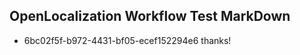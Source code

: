 ## OpenLocalization Workflow Test MarkDown
* 6bc02f5f-b972-4431-bf05-ecef152294e6 thanks!

<!--HONumber=Jul16_HO3-->


